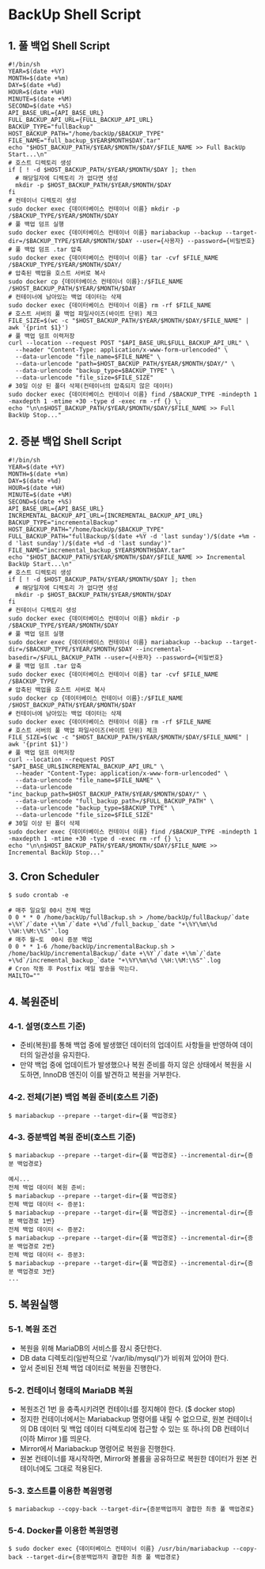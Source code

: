 # BackUp Shell Script

## 1. 풀 백업 Shell Script
```shell
#!/bin/sh
YEAR=$(date +%Y)
MONTH=$(date +%m)
DAY=$(date +%d)
HOUR=$(date +%H)
MINUTE=$(date +%M)
SECOND=$(date +%S)
API_BASE_URL={API_BASE_URL}
FULL_BACKUP_API_URL={FULL_BACKUP_API_URL}
BACKUP_TYPE="fullBackup"
HOST_BACKUP_PATH="/home/backUp/$BACKUP_TYPE"
FILE_NAME="full_backup_$YEAR$MONTH$DAY.tar"
echo "$HOST_BACKUP_PATH/$YEAR/$MONTH/$DAY/$FILE_NAME >> Full BackUp Start...\n"
# 호스트 디렉토리 생성
if [ ! -d $HOST_BACKUP_PATH/$YEAR/$MONTH/$DAY ]; then
  # 해당일자에 디렉토리 가 없다면 생성
  mkdir -p $HOST_BACKUP_PATH/$YEAR/$MONTH/$DAY
fi
# 컨테이너 디렉토리 생성
sudo docker exec {데이터베이스 컨테이너 이름} mkdir -p /$BACKUP_TYPE/$YEAR/$MONTH/$DAY
# 풀 백업 덤프 실행
sudo docker exec {데이터베이스 컨테이너 이름} mariabackup --backup --target-dir=/$BACKUP_TYPE/$YEAR/$MONTH/$DAY --user={사용자} --password={비밀번호}
# 풀 백업 덤프 .tar 압축
sudo docker exec {데이터베이스 컨테이너 이름} tar -cvf $FILE_NAME /$BACKUP_TYPE/$YEAR/$MONTH/$DAY/
# 압축된 백업을 호스트 서버로 복사
sudo docker cp {데이터베이스 컨테이너 이름}:/$FILE_NAME /$HOST_BACKUP_PATH/$YEAR/$MONTH/$DAY
# 컨테이너에 남아있는 백업 데이터는 삭제
sudo docker exec {데이터베이스 컨테이너 이름} rm -rf $FILE_NAME
# 호스트 서버의 풀 백업 파일사이즈(바이트 단위) 체크
FILE_SIZE=$(wc -c "$HOST_BACKUP_PATH/$YEAR/$MONTH/$DAY/$FILE_NAME" | awk '{print $1}')
# 풀 백업 덤프 이력저장
curl --location --request POST "$API_BASE_URL$FULL_BACKUP_API_URL" \
  --header "Content-Type: application/x-www-form-urlencoded" \
  --data-urlencode "file_name=$FILE_NAME" \
  --data-urlencode "path=$HOST_BACKUP_PATH/$YEAR/$MONTH/$DAY/" \
  --data-urlencode "backup_type=$BACKUP_TYPE" \
  --data-urlencode "file_size=$FILE_SIZE"
# 30일 이상 된 폴더 삭제(컨테이너의 압축되지 않은 데이터)
sudo docker exec {데이터베이스 컨테이너 이름} find /$BACKUP_TYPE -mindepth 1 -maxdepth 1 -mtime +30 -type d -exec rm -rf {} \;
echo "\n\n$HOST_BACKUP_PATH/$YEAR/$MONTH/$DAY/$FILE_NAME >> Full BackUp Stop..."
```

## 2. 증분 백업 Shell Script
```shell
#!/bin/sh
YEAR=$(date +%Y)
MONTH=$(date +%m)
DAY=$(date +%d)
HOUR=$(date +%H)
MINUTE=$(date +%M)
SECOND=$(date +%S)
API_BASE_URL={API_BASE_URL}
INCREMENTAL_BACKUP_API_URL={INCREMENTAL_BACKUP_API_URL}
BACKUP_TYPE="incrementalBackup"
HOST_BACKUP_PATH="/home/backUp/$BACKUP_TYPE"
FULL_BACKUP_PATH="fullBackup/$(date +%Y -d 'last sunday')/$(date +%m -d 'last sunday')/$(date +%d -d 'last sunday')"
FILE_NAME="incremental_backup_$YEAR$MONTH$DAY.tar"
echo "$HOST_BACKUP_PATH/$YEAR/$MONTH/$DAY/$FILE_NAME >> Incremental BackUp Start...\n"
# 호스트 디렉토리 생성
if [ ! -d $HOST_BACKUP_PATH/$YEAR/$MONTH/$DAY ]; then
  # 해당일자에 디렉토리 가 없다면 생성
  mkdir -p $HOST_BACKUP_PATH/$YEAR/$MONTH/$DAY
fi
# 컨테이너 디렉토리 생성
sudo docker exec {데이터베이스 컨테이너 이름} mkdir -p /$BACKUP_TYPE/$YEAR/$MONTH/$DAY
# 풀 백업 덤프 실행
sudo docker exec {데이터베이스 컨테이너 이름} mariabackup --backup --target-dir=/$BACKUP_TYPE/$YEAR/$MONTH/$DAY --incremental-basedir=/$FULL_BACKUP_PATH --user={사용자} --password={비밀번호}
# 풀 백업 덤프 .tar 압축
sudo docker exec {데이터베이스 컨테이너 이름} tar -cvf $FILE_NAME /$BACKUP_TYPE/
# 압축된 백업을 호스트 서버로 복사
sudo docker cp {데이터베이스 컨테이너 이름}:/$FILE_NAME /$HOST_BACKUP_PATH/$YEAR/$MONTH/$DAY
# 컨테이너에 남아있는 백업 데이터는 삭제
sudo docker exec {데이터베이스 컨테이너 이름} rm -rf $FILE_NAME
# 호스트 서버의 풀 백업 파일사이즈(바이트 단위) 체크
FILE_SIZE=$(wc -c "$HOST_BACKUP_PATH/$YEAR/$MONTH/$DAY/$FILE_NAME" | awk '{print $1}')
# 풀 백업 덤프 이력저장
curl --location --request POST "$API_BASE_URL$INCREMENTAL_BACKUP_API_URL" \
  --header "Content-Type: application/x-www-form-urlencoded" \
  --data-urlencode "file_name=$FILE_NAME" \
  --data-urlencode "inc_backup_path=$HOST_BACKUP_PATH/$YEAR/$MONTH/$DAY/" \
  --data-urlencode "full_backup_path=/$FULL_BACKUP_PATH" \
  --data-urlencode "backup_type=$BACKUP_TYPE" \
  --data-urlencode "file_size=$FILE_SIZE"
# 30일 이상 된 폴더 삭제
sudo docker exec {데이터베이스 컨테이너 이름} find /$BACKUP_TYPE -mindepth 1 -maxdepth 1 -mtime +30 -type d -exec rm -rf {} \;
echo "\n\n$HOST_BACKUP_PATH/$YEAR/$MONTH/$DAY/$FILE_NAME >> Incremental BackUp Stop..."
```

## 3. Cron Scheduler
```shell
$ sudo crontab -e
```
```shell
# 매주 일요일 00시 전체 백업
0 0 * * 0 /home/backUp/fullBackup.sh > /home/backUp/fullBackup/`date +\%Y`/`date +\%m`/`date +\%d`/full_backup_`date "+\%Y\%m\%d \%H:\%M:\%S"`.log
# 매주 월~토  00시 증분 백업
0 0 * * 1-6 /home/backUp/incrementalBackup.sh > /home/backUp/incrementalBackup/`date +\%Y`/`date +\%m`/`date +\%d`/incremental_backup_`date "+\%Y\%m\%d \%H:\%M:\%S"`.log
# Cron 작동 후 Postfix 메일 발송을 막는다.
MAILTO=""
```

## 4. 복원준비
### 4-1. 설명(호스트 기준)
- 준비(복원)를 통해 백업 중에 발생했던 데이터의 업데이트 사항들을 반영하여 데이터의 일관성을 유지한다.
- 만약 백업 중에 업데이트가 발생했으나 복원 준비를 하지 않은 상태에서 복원을 시도하면, InnoDB 엔진이 이를 발견하고 복원을 거부한다.

### 4-2. 전체(기본) 백업 복원 준비(호스트 기준)
```shell
$ mariabackup --prepare --target-dir={풀 백업경로}
```

### 4-3. 증분백업 복원 준비(호스트 기준)
```shell
$ mariabackup --prepare --target-dir={풀 백업경로} --incremental-dir={증분 백업경로}
```
```shell
예시...
전체 백업 데이터 복원 준비:
$ mariabackup --prepare --target-dir={풀 백업경로}
전체 백업 데이터 <- 증분1:
$ mariabackup --prepare --target-dir={풀 백업경로} --incremental-dir={증분 백업경로 1번}
전체 백업 데이터 <- 증분2:
$ mariabackup --prepare --target-dir={풀 백업경로} --incremental-dir={증분 백업경로 2번}
전체 백업 데이터 <- 증분3:
$ mariabackup --prepare --target-dir={풀 백업경로} --incremental-dir={증분 백업경로 3번}
...
```

## 5. 복원실행
### 5-1. 복원 조건
- 복원을 위해 MariaDB의 서비스를 잠시 중단한다.
- DB data 디렉토리(일반적으로 '/var/lib/mysql/')가 비워져 있어야 한다.
- 앞서 준비된 전체 백업 데이터로 복원을 진행한다.

### 5-2. 컨테이너 형태의 MariaDB 복원
- 복원조건 1번 을 충족시키려면 컨테이너를 정지해야 한다. ($ docker stop)
- 정지한 컨테이너에서는 Mariabackup 명령어를 내릴 수 없으므로, 원본 컨테이너의 DB 데이터 및 백업 데이터 디렉토리에 접근할 수 있는 또 하나의 DB 컨테이너(이하 Mirror )를 띄운다.
- Mirror에서 Mariabackup 명령어로 복원을 진행한다.
- 원본 컨테이너를 재시작하면, Mirror와 볼륨을 공유하므로 복원한 데이터가 원본 컨테이너에도 그대로 적용된다.

### 5-3. 호스트를 이용한 복원명령
```shell
$ mariabackup --copy-back --target-dir={증분백업까지 결합한 최종 풀 백업경로}
```

### 5-4. Docker를 이용한 복원명령
```shell
$ sudo docker exec {데이터베이스 컨테이너 이름} /usr/bin/mariabackup --copy-back --target-dir={증분백업까지 결합한 최종 풀 백업경로}
```